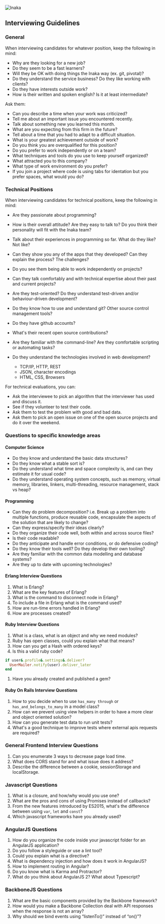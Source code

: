 ![Inaka](http://inaka.net/assets/img/inaka-logo.png "Inaka")
## Interviewing Guidelines

### General

When interviewing candidates for whatever position, keep the following in mind:

* Why are they looking for a new job?
* Do they seem to be a fast learners?
* Will they be OK with doing things the Inaka way (ex. git, pivotal)?
* Do they understand the service business? Do they like working with clients?
* Do they have interests outside work?
* How is their written and spoken english? Is it at least intermediate?

Ask them:
* Can you describe a time when your work was criticized?
* Tell me about an important issue you encountered recently.
* Talk about something new you learned this month.
* What are you expecting from this firm in the future?
* Tell about a time that you had to adapt to a difficult situation.
* What is your greatest achievement outside of work?
* Do you think you are overqualified for this position?
* Do you prefer to work independently or on a team?
* What techniques and tools do you use to keep yourself organized?
* What attracted you to this company?
* What type of work environment do you prefer?
* If you join a project where code is using tabs for identation but you prefer spaces, what would you do?

### Technical Positions

When interviewing candidates for technical positions, keep the following in mind:

* Are they passionate about programming?
* How is their overall attitude?  Are they easy to talk to?
  Do you think their personality will fit with the Inaka team?
* Talk about their experiences in programming so far.
  What do they like? Not like?
* Can they show you any of the apps that they developed?
  Can they explain the process?  The challenges?
* Do you see them being able to work independently on projects?
* Can they talk comfortably and with technical expertise about their past and
  current projects?
* Are they test-oriented? Do they understand test-driven and/or behaviour-driven
  development?

* Do they know how to use and understand git? Other source control management
  tools?
* Do they have github accounts? 
* What's their recent open source contributions?
* Are they familiar with the command-line? Are they comfortable scripting or
  automating tasks?
* Do they understand the technologies involved in web development?
  * TCP/IP, HTTP, REST
  * JSON, character encodings
  * HTML, CSS, Browsers

For technical evaluations, you can:

* Ask the interviewee to pick an algorithm that the interviewer has used and
  discuss it.
* See if they volunteer to test their code.
* Ask them to test the problem with good and bad data.
* Ask them to pick an open issue on one of the open source projects and do it
  over the weekend.

### Questions to specific knowledge areas

#### Computer Science

* Do they know and understand the basic data structures?
* Do they know what a stable sort is?
* Do they understand what time and space complexity is, and can they estimate it for usual code?
* Do they understand operating system concepts, such as memory, virtual memory, libraries, linkers, multi-threading, resource management, stack vs heap?

#### Programming

* Can they do problem decomposition? i.e. Break up a problem into multiple functions, produce reusable code, encapsulate the aspects of the solution that are likely to change?
* Can they express/specify their ideas clearly?
* Do they organize their code well, both within and across source files?
* Is their code readable?
* Do they anticipate and handle error conditions, or do defensive coding?
* Do they know their tools well? Do they develop their own tooling?
* Are they familiar with the common data modelling and database systems?
* Are they up to date with upcoming technologies?

#### Erlang Interview Questions

1. What is Erlang?
1. What are the key features of Erlang?
1. What is the command to disconnect node in Erlang?
1. To include a file in Erlang what is the command used?
1. How are run-time errors handled in Erlang?
1. How are processes created?

#### Ruby Interview Questions

1. What is a class, what is an object and why we need modules?
1. Ruby has open classes, could you explain what that means?
1. How can you get a Hash with ordered keys?
1. Is this a valid ruby code?

  ```ruby
  if user&.profile&.settings&.deliver?
    UserMailer.notify(user).deliver_later
  end
  ```

1. Have you already created and published a gem?

#### Ruby On Rails Interview Questions

1. How to you decide when to use `has_many through` or `has_and_belongs_to_many` in a model class?
1. How can we prevent using view helpers in order to have a more clear and object oriented solution?
1. How can you generate test data to run unit tests?
1. What's a good technique to improve tests where external apis requests are required?

### General Frontend Interview Questions

1. Can you enumerate 3 ways to decrease page load time.
1. What does CORS stand for and what issue does it address?
1. Describe the difference between a cookie, sessionStorage and localStorage.

### Javascript Questions

1. What is a closure, and how/why would you use one?
1. What are the pros and cons of using Promises instead of callbacks?
1. From the new features introduced by ES2015, what's the difference between using `var`, `let` and `const`?
1. Which javascript frameworks have you already used?

### AngularJS Questions

1. How do you organize the code inside your javascript folder for an AngularJS application?
1. Do you follow a styleguide or use a lint tool?
1. Could you explain what is a directive?
1. What is dependency injection and how does it work in AngularJS?
1. How to implement routing in Angular?
1. Do you know what is Karma and Protractor?
1. What do you think about AngularJS 2? What about Typescript?

### BackboneJS Questions

1. What are the basic components provided by the Backbone framework?
1. How would you make a Backbone Collection deal with API responses when the response is not an array?
1. Why should we bind events using “listenTo()” instead of “on()”?
